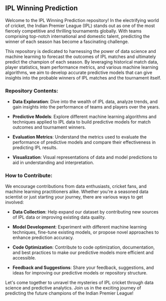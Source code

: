 
## IPL Winning Prediction

Welcome to the IPL Winning Prediction repository! In the electrifying world of cricket, the Indian Premier League (IPL) stands out as one of the most fiercely competitive and thrilling tournaments globally. With teams comprising top-notch international and domestic talent, predicting the winner of each season has become a fascinating challenge.

This repository is dedicated to harnessing the power of data science and machine learning to forecast the outcomes of IPL matches and ultimately predict the champion of each season. By leveraging historical match data, player statistics, team performance metrics, and various machine learning algorithms, we aim to develop accurate predictive models that can give insights into the probable winners of IPL matches and the tournament itself.

### Repository Contents:

- **Data Exploration**: Dive into the wealth of IPL data, analyze trends, and gain insights into the performance of teams and players over the years.
  
- **Predictive Models**: Explore different machine learning algorithms and techniques applied to IPL data to build predictive models for match outcomes and tournament winners.
  
- **Evaluation Metrics**: Understand the metrics used to evaluate the performance of predictive models and compare their effectiveness in predicting IPL results.

- **Visualization**: Visual representations of data and model predictions to aid in understanding and interpretation.

### How to Contribute:

We encourage contributions from data enthusiasts, cricket fans, and machine learning practitioners alike. Whether you're a seasoned data scientist or just starting your journey, there are various ways to get involved:

- **Data Collection**: Help expand our dataset by contributing new sources of IPL data or improving existing data quality.
  
- **Model Development**: Experiment with different machine learning techniques, fine-tune existing models, or propose novel approaches to enhance prediction accuracy.
  
- **Code Optimization**: Contribute to code optimization, documentation, and best practices to make our predictive models more efficient and accessible.
  
- **Feedback and Suggestions**: Share your feedback, suggestions, and ideas for improving our predictive models or repository structure.

Let's come together to unravel the mysteries of IPL cricket through data science and predictive analytics. Join us in the exciting journey of predicting the future champions of the Indian Premier League!

